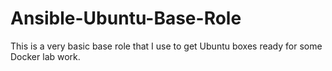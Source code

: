 # Ansible-Ubuntu-Base-Role

This is a very basic base role that I use to get Ubuntu boxes ready for some Docker lab work.
